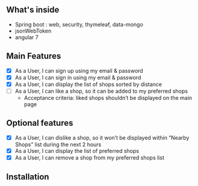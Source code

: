 
What's inside
---------------
- Spring boot : web, security, thymeleaf, data-mongo
- jsonWebToken
- angular 7

Main Features
---------------

-[x] As a User, I can sign up using my email & password
-[x] As a User, I can sign in using my email & password
-[x] As a User, I can display the list of shops sorted by distance
-[ ] As a User, I can like a shop, so it can be added to my preferred shops
  - Acceptance criteria: liked shops shouldn’t be displayed on the main page

Optional features
---------------
-[x] As a User, I can dislike a shop, so it won’t be displayed within “Nearby Shops” list during the next 2 hours
-[x] As a User, I can display the list of preferred shops
-[x] As a User, I can remove a shop from my preferred shops list

Installation
-----------------